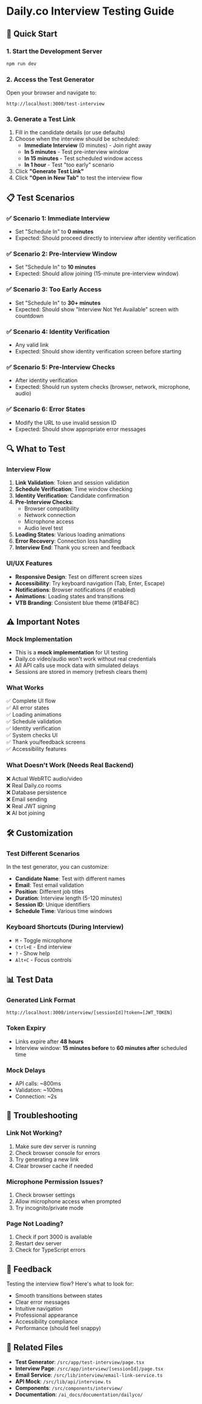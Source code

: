 # Daily.co Interview Testing Guide

## 🚀 Quick Start

### 1. Start the Development Server
```bash
npm run dev
```

### 2. Access the Test Generator
Open your browser and navigate to:
```
http://localhost:3000/test-interview
```

### 3. Generate a Test Link
1. Fill in the candidate details (or use defaults)
2. Choose when the interview should be scheduled:
   - **Immediate Interview** (0 minutes) - Join right away
   - **In 5 minutes** - Test pre-interview window
   - **In 15 minutes** - Test scheduled window access
   - **In 1 hour** - Test "too early" scenario
3. Click **"Generate Test Link"**
4. Click **"Open in New Tab"** to test the interview flow

## 📋 Test Scenarios

### ✅ Scenario 1: Immediate Interview
- Set "Schedule In" to **0 minutes**
- Expected: Should proceed directly to interview after identity verification

### ✅ Scenario 2: Pre-Interview Window
- Set "Schedule In" to **10 minutes**
- Expected: Should allow joining (15-minute pre-interview window)

### ✅ Scenario 3: Too Early Access
- Set "Schedule In" to **30+ minutes**
- Expected: Should show "Interview Not Yet Available" screen with countdown

### ✅ Scenario 4: Identity Verification
- Any valid link
- Expected: Should show identity verification screen before starting

### ✅ Scenario 5: Pre-Interview Checks
- After identity verification
- Expected: Should run system checks (browser, network, microphone, audio)

### ✅ Scenario 6: Error States
- Modify the URL to use invalid session ID
- Expected: Should show appropriate error messages

## 🔍 What to Test

### Interview Flow
1. **Link Validation**: Token and session validation
2. **Schedule Verification**: Time window checking
3. **Identity Verification**: Candidate confirmation
4. **Pre-Interview Checks**:
   - Browser compatibility
   - Network connection
   - Microphone access
   - Audio level test
5. **Loading States**: Various loading animations
6. **Error Recovery**: Connection loss handling
7. **Interview End**: Thank you screen and feedback

### UI/UX Features
- **Responsive Design**: Test on different screen sizes
- **Accessibility**: Try keyboard navigation (Tab, Enter, Escape)
- **Notifications**: Browser notifications (if enabled)
- **Animations**: Loading states and transitions
- **VTB Branding**: Consistent blue theme (#1B4F8C)

## ⚠️ Important Notes

### Mock Implementation
- This is a **mock implementation** for UI testing
- Daily.co video/audio won't work without real credentials
- All API calls use mock data with simulated delays
- Sessions are stored in memory (refresh clears them)

### What Works
✅ Complete UI flow  
✅ All error states  
✅ Loading animations  
✅ Schedule validation  
✅ Identity verification  
✅ System checks UI  
✅ Thank you/feedback screens  
✅ Accessibility features  

### What Doesn't Work (Needs Real Backend)
❌ Actual WebRTC audio/video  
❌ Real Daily.co rooms  
❌ Database persistence  
❌ Email sending  
❌ Real JWT signing  
❌ AI bot joining  

## 🛠️ Customization

### Test Different Scenarios
In the test generator, you can customize:
- **Candidate Name**: Test with different names
- **Email**: Test email validation
- **Position**: Different job titles
- **Duration**: Interview length (5-120 minutes)
- **Session ID**: Unique identifiers
- **Schedule Time**: Various time windows

### Keyboard Shortcuts (During Interview)
- `M` - Toggle microphone
- `Ctrl+E` - End interview
- `?` - Show help
- `Alt+C` - Focus controls

## 📊 Test Data

### Generated Link Format
```
http://localhost:3000/interview/[sessionId]?token=[JWT_TOKEN]
```

### Token Expiry
- Links expire after **48 hours**
- Interview window: **15 minutes before** to **60 minutes after** scheduled time

### Mock Delays
- API calls: ~800ms
- Validation: ~100ms
- Connection: ~2s

## 🐛 Troubleshooting

### Link Not Working?
1. Make sure dev server is running
2. Check browser console for errors
3. Try generating a new link
4. Clear browser cache if needed

### Microphone Permission Issues?
1. Check browser settings
2. Allow microphone access when prompted
3. Try incognito/private mode

### Page Not Loading?
1. Check if port 3000 is available
2. Restart dev server
3. Check for TypeScript errors

## 📝 Feedback

Testing the interview flow? Here's what to look for:
- Smooth transitions between states
- Clear error messages
- Intuitive navigation
- Professional appearance
- Accessibility compliance
- Performance (should feel snappy)

## 🔗 Related Files

- **Test Generator**: `/src/app/test-interview/page.tsx`
- **Interview Page**: `/src/app/interview/[sessionId]/page.tsx`
- **Email Service**: `/src/lib/interview/email-link-service.ts`
- **API Mock**: `/src/lib/api/interview.ts`
- **Components**: `/src/components/interview/`
- **Documentation**: `/ai_docs/documentation/dailyco/`
